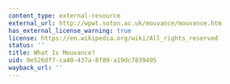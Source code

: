 ```yaml
---
content_type: external-resource
external_url: http://wpwt.soton.ac.uk/mouvance/mouvance.htm
has_external_license_warning: true
license: https://en.wikipedia.org/wiki/All_rights_reserved
status: ''
title: What Is Mouvance?
uid: 9e526df7-ca40-437a-8f89-a19dc7839495
wayback_url: ''
---
```

